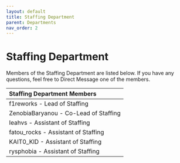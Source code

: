 ```yaml
---
layout: default
title: Staffing Department
parent: Departments
nav_order: 2
---
```


# Staffing Department
Members of the Staffing Department are listed below. If you have any questions, feel free to Direct Message one of the members.

| Staffing Department Members      | 
|:-------------|
| f1reworks - Lead of Staffing |
| ZenobiaBaryanou - Co-Lead of Staffing |
| Ieahvs - Assistant of Staffing |
| fatou_rocks - Assistant of Staffing |
| KAIT0_KlD - Assistant of Staffing |
| rysphobia - Assistant of Staffing |
